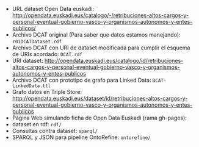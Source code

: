 * URL dataset Open Data euskadi: http://opendata.euskadi.eus/catalogo/-/retribuciones-altos-cargos-y-personal-eventual-gobierno-vasco-y-organismos-autonomos-y-entes-publicos/
* Archivo DCAT original (Para saber que datos estamos manejando): `r01DCATDataset.rdf`
* Archivo DCAT con URI de dataset modificada para cumplir el esquema de URIs acordado: `DCAT.rdf`
* URI dataset: http://opendata.euskadi.eus/catalogo/id/retribuciones-altos-cargos-y-personal-eventual-gobierno-vasco-y-organismos-autonomos-y-entes-publicos
* Archivo DCAT con prototipo de grafo para Linked Data: `DCAT-LinkedData.ttl`
* Grafo datos en Triple Store: http://opendata.euskadi.eus/dataset/id/retribuciones-altos-cargos-y-personal-eventual-gobierno-vasco-y-organismos-autonomos-y-entes-publicos
* Página Web simulando ficha de Open Data Euskadi (rama gh-pages): 
* dataset en rdf: `rdf/`
* Consultas contra dataset: `sparql/`
* SPARQL y JSON para pipeline OntoRefine: `ontorefine/`